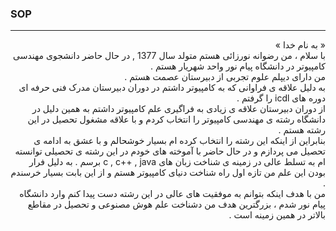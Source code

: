 ### SOP
----------
<div dir="rtl">
« به نام خدا »
<br>
با سلام ، من رضوانه نورزائی هستم متولد سال 1377 , در حال حاضر دانشجوی مهندسی کامپیوتر در دانشگاه پیام نور واحد شهریار هستم . 
<br>
من دارای دیپلم علوم تجربی از دبیرستان عصمت هستم .
<br>
به دلیل علاقه ی فراوانی که به کامپیوتر داشتم در دوران دبیرستان مدرک فنی حرفه ای  دوره های icdl  را گرفتم .
<br>
از دوران دبیرستان علاقه ی زیادی به فراگیری علم کامپیوتر داشتم به همین دلیل در دانشگاه رشته ی مهندسی کامپیوتر را انتخاب کردم و با علاقه مشغول تحصیل در این رشته هستم .
<br>
بنابراین از اینکه این رشته را انتخاب کرده ام بسیار خوشحالم و با عشق به ادامه ی تحصیل می پردازم و در حال حاضر با آموخته های خودم در این رشته ی تحصیلی توانسته ام به تسلط عالی در زمینه ی شناخت زبان های  c , c++ , java برسم . به دلیل فرار بودن این علم من تازه اول راه شناخت دنیای کامپیوتر هستم و از این بابت بسیار خرسندم . 
<br>
من با هدف اینکه بتوانم به موفقیت های عالی در این رشته دست پیدا کنم وارد دانشگاه پیام نور شدم ، بزرگترین هدف من دشناخت علم هوش مصنوعی و تحصیل در مقاطع بالاتر در همین زمینه است .

